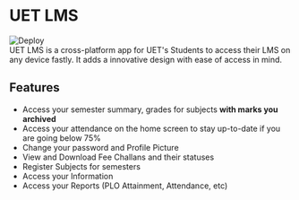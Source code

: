 # UET LMS
![Deploy](https://github.com/talhabalaj/uet_lms/workflows/Deploy/badge.svg)  
UET LMS is a cross-platform app for UET's Students to access their LMS on any device fastly. It adds a innovative design with ease of access in mind. 

## Features
- Access your semester summary, grades for subjects **with marks you archived**
- Access your attendance on the home screen to stay up-to-date if you are going below 75%
- Change your password and Profile Picture
- View and Download Fee Challans and their statuses
- Register Subjects for semesters
- Access your Information
- Access your Reports (PLO Attainment, Attendance, etc)


